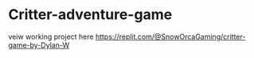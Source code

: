 # Critter-adventure-game
veiw working project here https://replit.com/@SnowOrcaGaming/critter-game-by-Dylan-W
